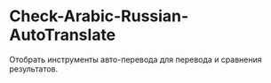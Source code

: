 # Check-Arabic-Russian-AutoTranslate
Отобрать инструменты авто-перевода для перевода и сравнения результатов.
